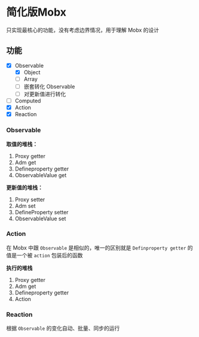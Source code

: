 # 简化版Mobx

只实现最核心的功能，没有考虑边界情况，用于理解 Mobx 的设计

## 功能

- [x] Observable
  - [x] Object
  - [ ] Array
  - [ ] 嵌套转化 Observable
  - [ ] 对更新值进行转化
  
- [ ] Computed
- [x] Action
- [x] Reaction

### Observable

**取值的堆栈：**

1. Proxy getter
2. Adm get
3. Defineproperty getter
4. ObservableValue get

**更新值的堆栈：**

1. Proxy setter
2. Adm set
3. DefineProperty setter
4. ObservableValue set

### Action

在 Mobx 中跟 `Observable` 是相似的，唯一的区别就是 `Definproperty getter` 的值是一个被 `action` 包装后的函数

**执行的堆栈**

1. Proxy getter
2. Adm get
3. Defineproperty getter
4. Action

### Reaction

根据 `Observable` 的变化自动、批量、同步的运行
